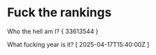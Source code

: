 # Fuck the rankings

Who the hell am I?
{ 33613544 }

What fucking year is it?
[ 2025-04-17T15:40:00Z ]
